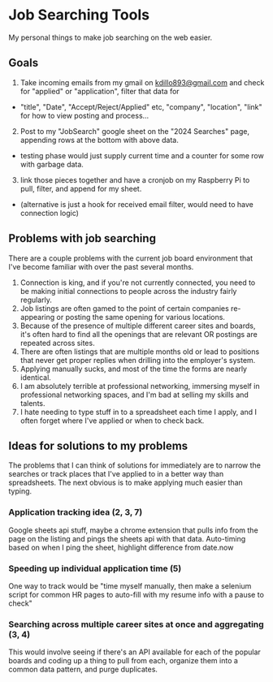 # Job Searching Tools

My personal things to make job searching on the web easier.


## Goals
1. Take incoming emails from my gmail on kdillo893@gmail.com and check for
"applied" or "application", filter that data for
  * "title", "Date", "Accept/Reject/Applied" etc, "company", "location", "link" for how to view posting and process...
2. Post to my "JobSearch" google sheet on the "2024 Searches" page, appending rows at the bottom with above data.
  * testing phase would just supply current time and a counter for some row with garbage data.
3. link those pieces together and have a cronjob on my Raspberry Pi to pull, filter, and append for my sheet.
  * (alternative is just a hook for received email filter, would need to have connection logic)

## Problems with job searching
There are a couple problems with the current job board environment that I've
become familiar with over the past several months.

1. Connection is king, and if you're not currently connected, you need to be
making initial connections to people across the industry fairly regularly.
2. Job listings are often gamed to the point of certain companies re-appearing
or posting the same opening for various locations.
3. Because of the presence of multiple different career sites and boards, 
it's often hard to find all the openings that are relevant OR postings 
are repeated across sites.
4. There are often listings that are multiple months old or lead to positions 
that never get proper replies when drilling into the employer's system.
5. Applying manually sucks, and most of the time the forms are nearly identical.
6. I am absolutely terrible at professional networking, immersing myself in
professional networking spaces, and I'm bad at selling my skills and talents.
7. I hate needing to type stuff in to a spreadsheet each time I apply, and 
I often forget where I've applied or when to check back.

## Ideas for solutions to my problems
The problems that I can think of solutions for immediately are to
narrow the searches or track places that I've applied to in a better way than
spreadsheets. The next obvious is to make applying much easier than typing.

### Application tracking idea (2, 3, 7) 
Google sheets api stuff, maybe a chrome extension that pulls info
from the page on the listing and pings the sheets api with that data.
Auto-timing based on when I ping the sheet, highlight difference from date.now

### Speeding up individual application time (5)
One way to track would be "time myself manually, then make a selenium script
for common HR pages to auto-fill with my resume info with a pause to check"

### Searching across multiple career sites at once and aggregating (3, 4)
This would involve seeing if there's an API available for each of the popular
boards and coding up a thing to pull from each, organize them into a common
data pattern, and purge duplicates.
